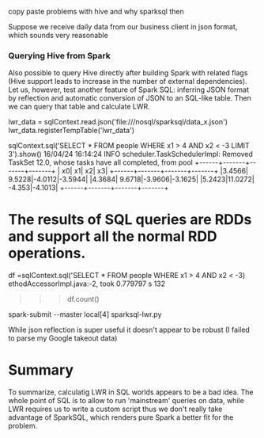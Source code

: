 
copy paste problems with hive and why sparksql then

Suppose we receive daily data from our business client in json format, which sounds very reasonable

### Querying Hive from Spark
Also possible to query Hive directly after building Spark with related flags (Hive support leads to increase in the number of external dependencies). Let us, however, test another feature of Spark SQL: inferring JSON format by reflection and automatic conversion of JSON to an SQL-like table. Then we can query that table and calculate LWR.

lwr_data = sqlContext.read.json('file:///nosql/sparksql/data_x.json')
lwr_data.registerTempTable('lwr_data')


sqlContext.sql('SELECT * FROM people WHERE x1 > 4 AND x2 < -3 LIMIT 3').show()
16/04/24 16:14:24 INFO scheduler.TaskSchedulerImpl: Removed TaskSet 12.0, whose tasks have all completed, from pool
+------+-------+-------+-------+
|    x0|     x1|     x2|     x3|
+------+-------+-------+-------+
|3.4566| 9.5228|-4.0112|-3.5944|
|4.3684| 9.6718|-3.9606|-3.1625|
|5.2423|11.0272| -4.353|-4.1013|
+------+-------+-------+-------+


# The results of SQL queries are RDDs and support all the normal RDD operations.
df =sqlContext.sql('SELECT * FROM people WHERE x1 > 4 AND x2 < -3)
ethodAccessorImpl.java:-2, took 0.779797 s
132
>>> df.count()

spark-submit --master local[4] sparksql-lwr.py


While json reflection is super useful it doesn't appear to be robust (I failed to parse my Google takeout data)

# Summary
To summarize, calculatig LWR in SQL worlds appears to be a bad idea. The whole point of SQL is to allow to run 'mainstream' queries on data, while LWR requires us to write a custom script thus we don't really take advantage of SparkSQL, which renders pure Spark a better fit for the problem.
